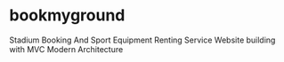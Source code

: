# bookmyground
Stadium Booking And Sport Equipment Renting Service Website building with MVC Modern Architecture
